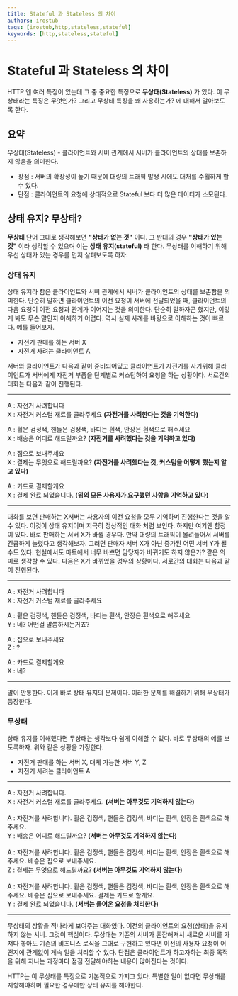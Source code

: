 ```yaml
---
title: Stateful 과 Stateless 의 차이
authors: irostub
tags: [irostub,http,stateless,stateful]
keywords: [http,stateless,stateful]
---
```


# Stateful 과 Stateless 의 차이

HTTP 엔 여러 특징이 있는데 그 중 중요한 특징으로 **무상태(Stateless)** 가 있다. 이 무상태라는 특징은 무엇인가? 그리고 무상태 특징을 왜 사용하는가? 에 대해서 알아보도록 한다.

## 요약

무상태(Stateless) - 클라이언트와 서버 관계에서 서버가 클라이언트의 상태를 보존하지 않음을 의미한다.

- 장점 : 서버의 확장성이 높기 때문에 대량의 트래픽 발생 시에도 대처를 수월하게 할 수 있다.
- 단점 : 클라이언트의 요청에 상대적으로 Stateful 보다 더 많은 데이터가 소모된다.

## 상태 유지? 무상태?

**무상태** 단어 그대로 생각해보면 **"상태가 없는 것"** 이다. 그 반대의 경우 **"상태가 있는 것"** 이라 생각할 수 있으며 이는 **상태 유지(stateful)** 라 한다. 무상태를 이해하기 위해 우선 상태가 있는 경우를 먼저 살펴보도록 하자.


### 상태 유지

상태 유지라 함은 클라이언트와 서버 관계에서 서버가 클라이언트의 상태를 보존함을 의미한다. 단순히 말하면 클라이언트의 이전 요청이 서버에 전달되었을 때, 클라이언트의 다음 요청이 이전 요청과 관계가 이어지는 것을 의미한다. 단순히 말하자곤 했지만, 이렇게 봐도 무슨 말인지 이해하기 어렵다. 역시 실제 사례를 바탕으로 이해하는 것이 빠르다. 예를 들어보자.

- 자전거 판매를 하는 서버 X
- 자전거 사려는 클라이언트 A

서버와 클라이언트가 다음과 같이 준비되어있고 클라이언트가 자전거를 사기위해 클라이언트가 서버에게 자전거 부품을 단계별로 커스텀하여 요청을 하는 상황이다. 서로간의 대화는 다음과 같이 진행된다.

---

A : 자전거 사려합니다  
X : 자전거 커스텀 재료를 골라주세요 **(자전거를 사려한다는 것을 기억한다)**
  
  
A : 휠은 검정색, 핸들은 검정색, 바디는 흰색, 안장은 흰색으로 해주세요  
X : 배송은 어디로 해드릴까요? **(자전거를 사려했다는 것을 기억하고 있다)**
  
  
A : 집으로 보내주세요  
X : 결제는 무엇으로 해드릴까요? **(자전거를 사려했다는 것, 커스텀을 어떻게 했는지 알고 있다)**
  
  
A : 카드로 결제할게요  
X : 결제 완료 되었습니다. **(위의 모든 사용자가 요구했던 사항을 기억하고 있다)**

---

대화를 보면 판매하는 X서버는 사용자의 이전 요청을 모두 기억하며 진행한다는 것을 알 수 있다. 이것이 상태 유지이며 지극히 정상적인 대화 처럼 보인다. 하지만 여기엔 함정이 있다. 바로 판매하는 서버 X가 바뀔 경우다. 만약 대량의 트래픽이 몰려들어서 서버를 긴급하게 늘렸다고 생각해보자. 그러면 판매자 서버 X가 아닌 증가된 어떤 서버 Y가 될 수도 있다. 현실에서도 마트에서 너무 바쁘면 담당자가 바뀌기도 하지 않은가? 같은 의미로 생각할 수 있다. 다음은 X가 바뀌었을 경우의 상황이다. 서로간의 대화는 다음과 같이 진행된다.

---

A : 자전거 사려합니다  
X : 자전거 커스텀 재료를 골라주세요
  
  
A : 휠은 검정색, 핸들은 검정색, 바디는 흰색, 안장은 흰색으로 해주세요  
Y : 네? 어떤걸 말씀하시는거죠?
  
  
A : 집으로 보내주세요  
Z : ?
  
  
A : 카드로 결제할게요  
X : 네?

---

말이 안통한다. 이게 바로 상태 유지의 문제이다. 이러한 문제를 해결하기 위해 무상태가 등장한다.
<br/>

### 무상태

상태 유지를 이해했다면 무상태는 생각보다 쉽게 이해할 수 있다. 바로 무상태의 예를 보도록하자. 위와 같은 상황을 가정한다.

- 자전거 판매를 하는 서버 X, 대체 가능한 서버 Y, Z
- 자전거 사려는 클라이언트 A

---

A : 자전거 사려합니다.  
X : 자전거 커스텀 재료를 골라주세요. **(서버는 아무것도 기억하지 않는다)**
<br/>
<br/>
A : 자전거를 사려합니다. 휠은 검정색, 핸들은 검정색, 바디는 흰색, 안장은 흰색으로 해주세요.  
Y : 배송은 어디로 해드릴까요? **(서버는 아무것도 기억하지 않는다)**
<br/>
<br/>
A : 자전거를 사려합니다. 휠은 검정색, 핸들은 검정색, 바디는 흰색, 안장은 흰색으로 해주세요. 배송은 집으로 보내주세요.  
Z : 결제는 무엇으로 해드릴까요? **(서버는 아무것도 기억하지 않는다)**
<br/>
<br/>
A : 자전거를 사려합니다. 휠은 검정색, 핸들은 검정색, 바디는 흰색, 안장은 흰색으로 해주세요. 배송은 집으로 보내주세요. 결제는 카드로 할게요.  
Y : 결제 완료 되었습니다. **(서버는 들어온 요청을 처리한다)**

---

무상태의 상황을 적나라게 보여주는 대화였다. 이전의 클라이언트의 요청(상태)을 유지하지 않는 서버. 그것이 핵심이다. 무상태는 기존의 서버가 혼잡해져서 새로운 서버를 가져다 놓아도 기존의 비즈니스 로직을 그대로 구현하고 있다면 이전의 사용자 요청이 어떤지에 관계없이 계속 일을 처리할 수 있다. 
단점은 클라이언트가 하고자하는 최종 목적을 위해 지나는 과정마다 점점 전달해야하는 내용이 많아진다는 것이다.

HTTP는 이 무상태를 특징으로 기본적으로 가지고 있다. 특별한 일이 없다면 무상태를 지향해야하며 필요한 경우에만 상태 유지를 해야한다.
